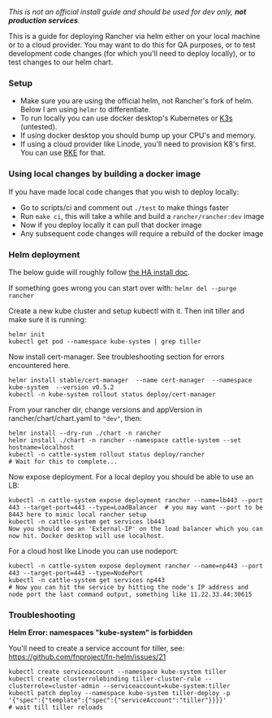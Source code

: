 _This is not an official install guide and should be used for dev only, __not production services__._

This is a guide for deploying Rancher via helm either on your local machine or to a cloud provider. You may want to do this for QA purposes, or to test development code changes (for which you'll need to deploy locally),
or to test changes to our helm chart. 

### Setup

* Make sure you are using the official helm, not Rancher's fork of helm. Below I am using `helmr` to differentiate.
* To run locally you can use docker desktop's Kubernetes or [K3s](https://github.com/rancher/k3s) (untested).
* If using docker desktop you should bump up your CPU's and memory.
* If using a cloud provider like Linode, you'll need to provision K8's first. You can use [RKE](https://rancher.com/docs/rke/latest/en/installation/) for that.

### Using local changes by building a docker image

If you have made local code changes that you wish to deploy locally: 

* Go to scripts/ci and comment out `./test` to make things faster
* Run `make ci`, this will take a while and build a `rancher/rancher:dev` image
* Now if you deploy locally it can pull that docker image
* Any subsequent code changes will require a rebuild of the docker image

### Helm deployment

The below guide will roughly follow [the HA install doc](https://rancher.com/docs/rancher/v2.x/en/installation/ha/helm-rancher/).

If something goes wrong you can start over with: `helmr del --purge rancher`

Create a new kube cluster and setup kubectl with it. Then init tiller and make sure it is running: 

    helmr init
    kubectl get pod --namespace kube-system | grep tiller

Now install cert-manager. See troubleshooting section for errors encountered here.


    helmr install stable/cert-manager  --name cert-manager  --namespace kube-system  --version v0.5.2
    kubectl -n kube-system rollout status deploy/cert-manager

From your rancher dir, change versions and appVersion in rancher/chart/chart.yaml to `"dev"`, then:

    helmr install --dry-run ./chart -n rancher
    helmr install ./chart -n rancher --namespace cattle-system --set hostname=localhost
    kubectl -n cattle-system rollout status deploy/rancher
    # Wait for this to complete...

Now expose deployment. For a local deploy you should be able to use an LB: 

    kubectl -n cattle-system expose deployment rancher --name=lb443 --port 443 --target-port=443 --type=LoadBalancer  # you may want --port to be 8443 here to mimic local rancher setup
    kubectl -n cattle-system get services lb443
    Now you should see an 'External-IP' on the load balancer which you can now hit. Docker desktop will use localhost.

For a cloud host like Linode you can use nodeport:  

    kubectl -n cattle-system expose deployment rancher --name=np443 --port 443 --target-port=443 --type=NodePort
    kubectl -n cattle-system get services np443
    # Now you can hit the service by hitting the node's IP address and node port the last command output, something like 11.22.33.44:30615

### Troubleshooting

**Helm Error: namespaces "kube-system" is forbidden**

You'll need to create a service account for tiller, see: https://github.com/fnproject/fn-helm/issues/21

	kubectl create serviceaccount --namespace kube-system tiller
	kubectl create clusterrolebinding tiller-cluster-rule --clusterrole=cluster-admin --serviceaccount=kube-system:tiller
	kubectl patch deploy --namespace kube-system tiller-deploy -p '{"spec":{"template":{"spec":{"serviceAccount":"tiller"}}}}'
	# wait till tiller reloads


